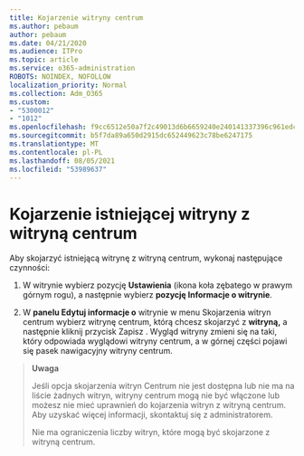 ```yaml
---
title: Kojarzenie witryny centrum
ms.author: pebaum
author: pebaum
ms.date: 04/21/2020
ms.audience: ITPro
ms.topic: article
ms.service: o365-administration
ROBOTS: NOINDEX, NOFOLLOW
localization_priority: Normal
ms.collection: Adm_O365
ms.custom:
- "5300012"
- "1012"
ms.openlocfilehash: f9cc6512e50a7f2c49013d6b6659240e240141337396c961edc04225e130f54b
ms.sourcegitcommit: b5f7da89a650d2915dc652449623c78be6247175
ms.translationtype: MT
ms.contentlocale: pl-PL
ms.lasthandoff: 08/05/2021
ms.locfileid: "53989637"
---
```

# <a name="associate-existing-site-with-a-hub-site"></a>Kojarzenie istniejącej witryny z witryną centrum

Aby skojarzyć istniejącą witrynę z witryną centrum, wykonaj następujące czynności:
  
1. W witrynie wybierz pozycję **Ustawienia** (ikona koła zębatego w prawym górnym rogu), a następnie wybierz **pozycję Informacje o witrynie**.

2. W **panelu Edytuj informacje o** witrynie w menu Skojarzenia witryn centrum wybierz witrynę centrum, którą chcesz skojarzyć z  **witryną,** a następnie kliknij przycisk Zapisz . Wygląd witryny zmieni się na taki, który odpowiada wyglądowi witryny centrum, a w górnej części pojawi się pasek nawigacyjny witryny centrum.

>**Uwaga**
>
>Jeśli opcja skojarzenia witryn Centrum nie jest dostępna lub nie ma na liście żadnych witryn, witryny centrum mogą nie być włączone lub możesz nie mieć uprawnień do kojarzenia witryn z witryną centrum. Aby uzyskać więcej informacji, skontaktuj się z administratorem.
>
>Nie ma ograniczenia liczby witryn, które mogą być skojarzone z witryną centrum.
  
